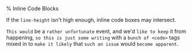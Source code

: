 % Inline Code Blocks

If the `line-height` isn't high enough, inline code boxes may intersect.

`This would` be a `rather unfortunate` event, and we'd `like to keep` it from
happening, `so this is just some writing` with a `bunch of <code>` tags mixed
in to `make it likely` that `such an issue` would `become apparent`.

